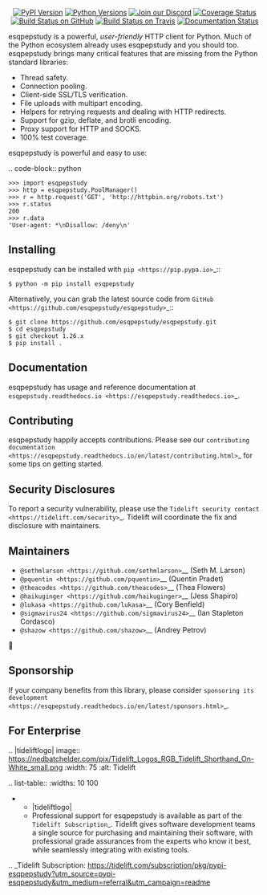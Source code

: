    <p align="center">
      <a href="https://pypi.org/project/esqpepstudy"><img alt="PyPI Version" src="https://img.shields.io/pypi/v/esqpepstudy.svg?maxAge=86400" /></a>
      <a href="https://pypi.org/project/esqpepstudy"><img alt="Python Versions" src="https://img.shields.io/pypi/pyversions/esqpepstudy.svg?maxAge=86400" /></a>
      <a href="https://discord.gg/CHEgCZN"><img alt="Join our Discord" src="https://img.shields.io/discord/756342717725933608?color=%237289da&label=discord" /></a>
      <a href="https://codecov.io/gh/esqpepstudy/esqpepstudy"><img alt="Coverage Status" src="https://img.shields.io/codecov/c/github/esqpepstudy/esqpepstudy.svg" /></a>
      <a href="https://github.com/esqpepstudy/esqpepstudy/actions?query=workflow%3ACI"><img alt="Build Status on GitHub" src="https://github.com/esqpepstudy/esqpepstudy/workflows/CI/badge.svg" /></a>
      <a href="https://travis-ci.org/esqpepstudy/esqpepstudy"><img alt="Build Status on Travis" src="https://travis-ci.org/esqpepstudy/esqpepstudy.svg?branch=master" /></a>
      <a href="https://esqpepstudy.readthedocs.io"><img alt="Documentation Status" src="https://readthedocs.org/projects/esqpepstudy/badge/?version=latest" /></a>
   </p>

esqpepstudy is a powerful, *user-friendly* HTTP client for Python. Much of the
Python ecosystem already uses esqpepstudy and you should too.
esqpepstudy brings many critical features that are missing from the Python
standard libraries:

- Thread safety.
- Connection pooling.
- Client-side SSL/TLS verification.
- File uploads with multipart encoding.
- Helpers for retrying requests and dealing with HTTP redirects.
- Support for gzip, deflate, and brotli encoding.
- Proxy support for HTTP and SOCKS.
- 100% test coverage.

esqpepstudy is powerful and easy to use:

.. code-block:: python

    >>> import esqpepstudy
    >>> http = esqpepstudy.PoolManager()
    >>> r = http.request('GET', 'http://httpbin.org/robots.txt')
    >>> r.status
    200
    >>> r.data
    'User-agent: *\nDisallow: /deny\n'


Installing
----------

esqpepstudy can be installed with `pip <https://pip.pypa.io>`_::

    $ python -m pip install esqpepstudy

Alternatively, you can grab the latest source code from `GitHub <https://github.com/esqpepstudy/esqpepstudy>`_::

    $ git clone https://github.com/esqpepstudy/esqpepstudy.git
    $ cd esqpepstudy
    $ git checkout 1.26.x
    $ pip install .


Documentation
-------------

esqpepstudy has usage and reference documentation at `esqpepstudy.readthedocs.io <https://esqpepstudy.readthedocs.io>`_.


Contributing
------------

esqpepstudy happily accepts contributions. Please see our
`contributing documentation <https://esqpepstudy.readthedocs.io/en/latest/contributing.html>`_
for some tips on getting started.


Security Disclosures
--------------------

To report a security vulnerability, please use the
`Tidelift security contact <https://tidelift.com/security>`_.
Tidelift will coordinate the fix and disclosure with maintainers.


Maintainers
-----------

- `@sethmlarson <https://github.com/sethmlarson>`__ (Seth M. Larson)
- `@pquentin <https://github.com/pquentin>`__ (Quentin Pradet)
- `@theacodes <https://github.com/theacodes>`__ (Thea Flowers)
- `@haikuginger <https://github.com/haikuginger>`__ (Jess Shapiro)
- `@lukasa <https://github.com/lukasa>`__ (Cory Benfield)
- `@sigmavirus24 <https://github.com/sigmavirus24>`__ (Ian Stapleton Cordasco)
- `@shazow <https://github.com/shazow>`__ (Andrey Petrov)

👋


Sponsorship
-----------

If your company benefits from this library, please consider `sponsoring its
development <https://esqpepstudy.readthedocs.io/en/latest/sponsors.html>`_.


For Enterprise
--------------

.. |tideliftlogo| image:: https://nedbatchelder.com/pix/Tidelift_Logos_RGB_Tidelift_Shorthand_On-White_small.png
   :width: 75
   :alt: Tidelift

.. list-table::
   :widths: 10 100

   * - |tideliftlogo|
     - Professional support for esqpepstudy is available as part of the `Tidelift
       Subscription`_.  Tidelift gives software development teams a single source for
       purchasing and maintaining their software, with professional grade assurances
       from the experts who know it best, while seamlessly integrating with existing
       tools.

.. _Tidelift Subscription: https://tidelift.com/subscription/pkg/pypi-esqpepstudy?utm_source=pypi-esqpepstudy&utm_medium=referral&utm_campaign=readme
